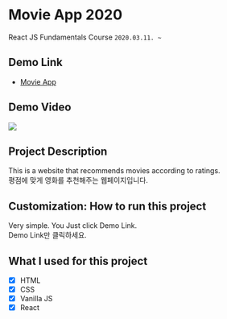 # Movie App 2020

React JS Fundamentals Course `2020.03.11. ~ `

## Demo Link

- [Movie App](https://wook2124.github.io/movie_app/)

## Demo Video

![](demo.gif)

## Project Description 

This is a website that recommends movies according to ratings.  
평점에 맞게 영화를 추천해주는 웹페이지입니다.

## Customization: How to run this project

Very simple. You Just click Demo Link.  
Demo Link만 클릭하세요.

## What I used for this project 

- [X] HTML
- [X] CSS
- [X] Vanilla JS
- [X] React

